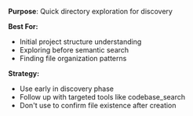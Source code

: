 **Purpose**: Quick directory exploration for discovery

**Best For:**
- Initial project structure understanding
- Exploring before semantic search
- Finding file organization patterns

**Strategy:**
- Use early in discovery phase
- Follow up with targeted tools like codebase_search
- Don't use to confirm file existence after creation